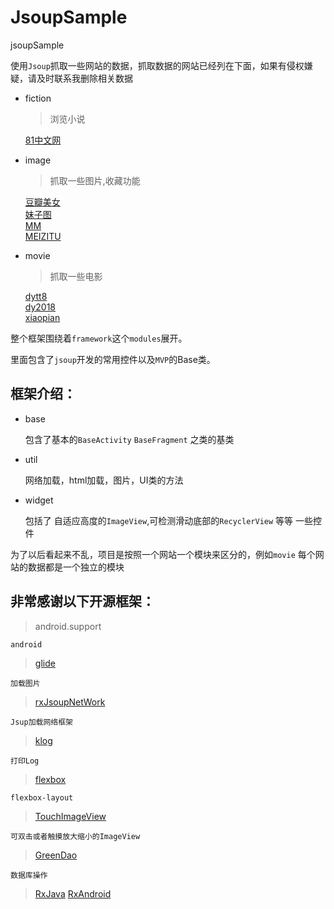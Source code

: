 # JsoupSample
jsoupSample

使用`Jsoup`抓取一些网站的数据，抓取数据的网站已经列在下面，如果有侵权嫌疑，请及时联系我删除相关数据

* fiction

	>浏览小说
	
	[81中文网](http://www.81zw.com/book/8012/)<br>
	
* image

	>抓取一些图片,收藏功能
	
	[豆瓣美女](http://www.dbmeinv.com/)<br>
	[妹子图](http://www.mzitu.com/)<br>
	[MM](http://www.mmjpg.com/)</br>
	[MEIZITU](http://www.meizitu.com/)</br>
	
* movie

	>抓取一些电影
	
	[dytt8](http://www.dytt8.net/index.htm)<br>
	[dy2018](http://www.dy2018.com/)<br>
	[xiaopian](http://www.xiaopian.com/html/)<br>
	
	
整个框架围绕着`framework`这个`modules`展开。

里面包含了`jsoup`开发的常用控件以及`MVP`的Base类。

## 框架介绍：

* base

	包含了基本的`BaseActivity` `BaseFragment` 之类的基类
	
* util

	网络加载，html加载，图片，UI类的方法
	
* widget

	包括了 自适应高度的`ImageView`,可检测滑动底部的`RecyclerView` 等等 一些控件
	

为了以后看起来不乱，项目是按照一个网站一个模块来区分的，例如`movie` 每个网站的数据都是一个独立的模块

## 非常感谢以下开源框架：

> android.support
		
	android
		
> [glide](https://github.com/bumptech/glide)
		
	加载图片
		
> [rxJsoupNetWork](https://github.com/7449/RxNetWork/tree/RxJsoupNetWork)

	Jsup加载网络框架
	
> [klog](https://github.com/ZhaoKaiQiang/KLog)

    打印Log
	
> [flexbox](https://github.com/google/flexbox-layout)

    flexbox-layout
	
> [TouchImageView](https://github.com/MikeOrtiz/TouchImageView)

    可双击或者触摸放大缩小的ImageView

> [GreenDao](https://github.com/greenrobot/greenDAO)

    数据库操作
    
> [RxJava](https://github.com/ReactiveX/RxJava)
> [RxAndroid](https://github.com/ReactiveX/RxAndroid)
